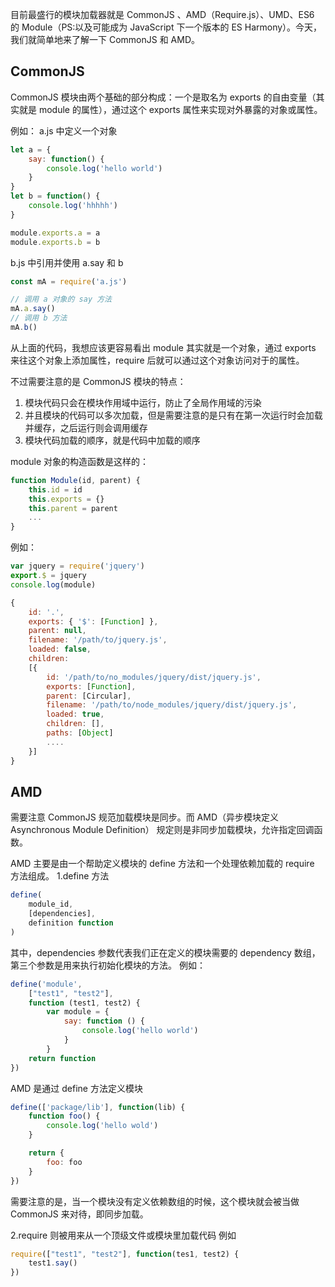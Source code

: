 目前最盛行的模块加载器就是 CommonJS 、AMD（Require.js）、UMD、ES6 的 Module（PS:以及可能成为 JavaScript 下一个版本的 ES Harmony）。今天，我们就简单地来了解一下 CommonJS 和 AMD。

## CommonJS

CommonJS 模块由两个基础的部分构成：一个是取名为 exports 的自由变量（其实就是 module 的属性），通过这个 exports 属性来实现对外暴露的对象或属性。

例如：
a.js 中定义一个对象
```javascript
let a = {
	say: function() {
		console.log('hello world')
	}
}
let b = function() {
	console.log('hhhhh')	
}

module.exports.a = a
module.exports.b = b
```

b.js 中引用并使用 a.say 和 b
```javascript
const mA = require('a.js')

// 调用 a 对象的 say 方法
mA.a.say()
// 调用 b 方法
mA.b()
```
从上面的代码，我想应该更容易看出 module 其实就是一个对象，通过 exports 来往这个对象上添加属性，require 后就可以通过这个对象访问对于的属性。

不过需要注意的是 CommonJS 模块的特点：
1. 模块代码只会在模块作用域中运行，防止了全局作用域的污染
2. 并且模块的代码可以多次加载，但是需要注意的是只有在第一次运行时会加载并缓存，之后运行则会调用缓存
3. 模块代码加载的顺序，就是代码中加载的顺序

module 对象的构造函数是这样的：
```javascript
function Module(id, parent) {
	this.id = id
	this.exports = {}
	this.parent = parent
	...
}
```

例如：
```javascript
var jquery = require('jquery')
export.$ = jquery
console.log(module)
```

```javascript
{
	id: '.',
	exports: { '$': [Function] },
	parent: null,
	filename: '/path/to/jquery.js',
	loaded: false,
	children:
	[{
		id: '/path/to/no_modules/jquery/dist/jquery.js',
		exports: [Function],
		parent: [Circular],
		filename: '/path/to/node_modules/jquery/dist/jquery.js',
		loaded: true,
		children: [],
		paths: [Object]
		....
	}]
}
```

## AMD

需要注意 CommonJS 规范加载模块是同步。而 AMD（异步模块定义 Asynchronous Module Definition） 规定则是非同步加载模块，允许指定回调函数。

AMD 主要是由一个帮助定义模块的 define 方法和一个处理依赖加载的 require 方法组成。
1.define 方法
```javascript
define(
	module_id,
	[dependencies],
	definition function
)
```

其中，dependencies 参数代表我们正在定义的模块需要的 dependency 数组，第三个参数是用来执行初始化模块的方法。
例如：
```javascript
define('module',
	["test1", "test2"],
	function (test1, test2) {
		var module = {
			say: function () {
				console.log('hello world')
			}
		}
	return function
})
```

AMD 是通过 define 方法定义模块
```javascript
define(['package/lib'], function(lib) {
	function foo() {
		console.log('hello wold')
	}

	return {
		foo: foo
	}
})
```
需要注意的是，当一个模块没有定义依赖数组的时候，这个模块就会被当做 CommonJS 来对待，即同步加载。

2.require 则被用来从一个顶级文件或模块里加载代码
例如
```javascript
require(["test1", "test2"], function(tes1, test2) {
	test1.say()
})
```